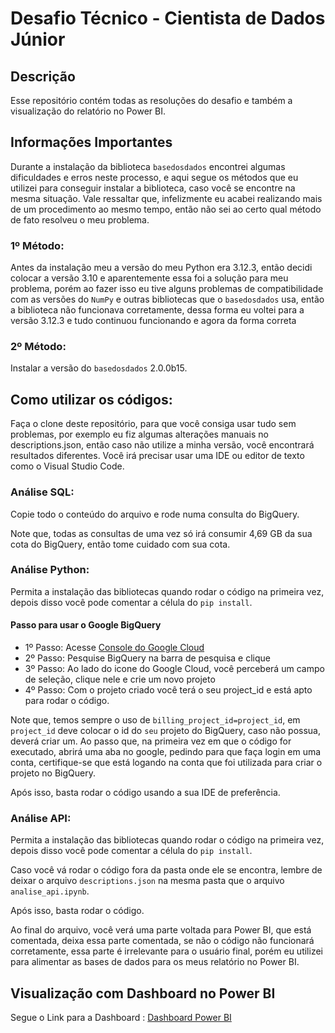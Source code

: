 # Desafio Técnico - Cientista de Dados Júnior

## Descrição
Esse repositório contém todas as resoluções do desafio e também a visualização do relatório no Power BI.

## Informações Importantes
Durante a instalação da biblioteca `basedosdados` encontrei algumas dificuldades e erros neste processo, e aqui segue os métodos que eu utilizei para conseguir instalar a biblioteca, caso você se encontre na mesma situação. Vale ressaltar que, infelizmente eu acabei realizando mais de um procedimento ao mesmo tempo, então não sei ao certo qual método de fato resolveu o meu problema.

### 1º Método:
Antes da instalação meu a versão do meu Python era 3.12.3, então decidi colocar a versão 3.10 e aparentemente essa foi a solução para meu problema, porém ao fazer isso eu tive alguns problemas de compatibilidade com as versões do `NumPy` e outras bibliotecas que o `basedosdados` usa, então a biblioteca não funcionava corretamente, dessa forma eu voltei para a versão 3.12.3 e tudo continuou funcionando e agora da forma correta

### 2º Método:
Instalar a versão do `basedosdados` 2.0.0b15.

## Como utilizar os códigos:
Faça o clone deste repositório, para que você consiga usar tudo sem problemas, por exemplo eu fiz algumas alterações manuais no descriptions.json, então caso não utilize a minha versão, você encontrará resultados diferentes. Você irá precisar usar uma IDE ou editor de texto como o Visual Studio Code.

### Análise SQL:
Copie todo o conteúdo do arquivo e rode numa consulta do BigQuery. 

Note que, todas as consultas de uma vez só irá consumir 4,69 GB da sua cota do BigQuery, então tome cuidado com sua cota.

### Análise Python:
Permita a instalação das bibliotecas quando rodar o código na primeira vez, depois disso você pode comentar a célula do `pip install`.

#### Passo para usar o Google BigQuery
- 1º Passo: Acesse [Console do Google Cloud](https://console.cloud.google.com/)
- 2º Passo: Pesquise BigQuery na barra de pesquisa e clique
- 3º Passo: Ao lado do icone do Google Cloud, você perceberá um campo de seleção, clique nele e crie um novo projeto
- 4º Passo: Com o projeto criado você terá o seu project_id e está apto para rodar o código.


Note que, temos sempre o uso de `billing_project_id=project_id`, em `project_id` deve colocar o id do `seu` projeto do BigQuery, caso não possua, deverá criar um. Ao passo que, na primeira vez em que o código for executado, abrirá uma aba no google, pedindo para que faça login em uma conta, certifique-se que está logando na conta que foi utilizada para criar o projeto no BigQuery.

Após isso, basta rodar o código usando a sua IDE de preferência.

### Análise API:
Permita a instalação das bibliotecas quando rodar o código na primeira vez, depois disso você pode comentar a célula do `pip install`.

Caso você vá rodar o código fora da pasta onde ele se encontra, lembre de deixar o arquivo `descriptions.json` na mesma pasta que o arquivo `analise_api.ipynb`.

Após isso, basta rodar o código.

Ao final do arquivo, você verá uma parte voltada para Power BI, que está comentada, deixa essa parte comentada, se não o código não funcionará corretamente, essa parte é irrelevante para o usuário final, porém eu utilizei para alimentar as bases de dados para os meus relatório no Power BI.

## Visualização com Dashboard no Power BI
Segue o Link para a Dashboard : [Dashboard Power BI](https://app.powerbi.com/view?r=eyJrIjoiYzg5NTcyZTEtM2MwYi00NTAxLTk4MjgtZGM4MDdkYmE5NGE2IiwidCI6IjRhMTdkOTBkLWM3NzAtNDMwNi1hODUxLTc2MDM4MTJhZTUzYyJ9&pageName=67d2f56553dd24a29edf)



